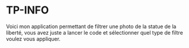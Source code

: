 # TP-INFO
Voici mon application permettant de filtrer une photo de la statue de la liberté, vous avez juste a lancer le code et sélectionner quel type de filtre voulez vous appliquer.
